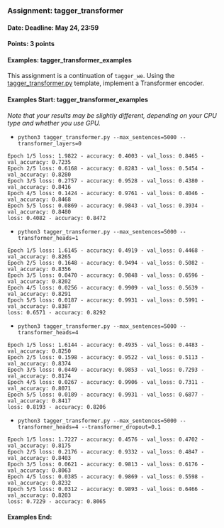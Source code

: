 ### Assignment: tagger_transformer
#### Date: Deadline: May 24, 23:59
#### Points: 3 points
#### Examples: tagger_transformer_examples

This assignment is a continuation of `tagger_we`. Using the
[tagger_transformer.py](https://github.com/ufal/npfl114/tree/master/labs/11/tagger_transformer.py)
template, implement a Transformer encoder.

#### Examples Start: tagger_transformer_examples
_Note that your results may be slightly different, depending on your CPU type and whether you use GPU._
- `python3 tagger_transformer.py --max_sentences=5000 --transformer_layers=0`
```
Epoch 1/5 loss: 1.9822 - accuracy: 0.4003 - val_loss: 0.8465 - val_accuracy: 0.7235
Epoch 2/5 loss: 0.6168 - accuracy: 0.8283 - val_loss: 0.5454 - val_accuracy: 0.8280
Epoch 3/5 loss: 0.2757 - accuracy: 0.9528 - val_loss: 0.4380 - val_accuracy: 0.8416
Epoch 4/5 loss: 0.1424 - accuracy: 0.9761 - val_loss: 0.4046 - val_accuracy: 0.8468
Epoch 5/5 loss: 0.0869 - accuracy: 0.9843 - val_loss: 0.3934 - val_accuracy: 0.8480
loss: 0.4082 - accuracy: 0.8472
```
- `python3 tagger_transformer.py --max_sentences=5000 --transformer_heads=1`
```
Epoch 1/5 loss: 1.6145 - accuracy: 0.4919 - val_loss: 0.4468 - val_accuracy: 0.8265
Epoch 2/5 loss: 0.1648 - accuracy: 0.9494 - val_loss: 0.5082 - val_accuracy: 0.8356
Epoch 3/5 loss: 0.0470 - accuracy: 0.9848 - val_loss: 0.6596 - val_accuracy: 0.8202
Epoch 4/5 loss: 0.0256 - accuracy: 0.9909 - val_loss: 0.5639 - val_accuracy: 0.8291
Epoch 5/5 loss: 0.0187 - accuracy: 0.9931 - val_loss: 0.5991 - val_accuracy: 0.8387
loss: 0.6571 - accuracy: 0.8292
```
- `python3 tagger_transformer.py --max_sentences=5000 --transformer_heads=4`
```
Epoch 1/5 loss: 1.6144 - accuracy: 0.4935 - val_loss: 0.4483 - val_accuracy: 0.8250
Epoch 2/5 loss: 0.1598 - accuracy: 0.9522 - val_loss: 0.5113 - val_accuracy: 0.8374
Epoch 3/5 loss: 0.0449 - accuracy: 0.9853 - val_loss: 0.7293 - val_accuracy: 0.8174
Epoch 4/5 loss: 0.0267 - accuracy: 0.9906 - val_loss: 0.7311 - val_accuracy: 0.8071
Epoch 5/5 loss: 0.0189 - accuracy: 0.9931 - val_loss: 0.6877 - val_accuracy: 0.8417
loss: 0.8193 - accuracy: 0.8206
```
- `python3 tagger_transformer.py --max_sentences=5000 --transformer_heads=4 --transformer_dropout=0.1`
```
Epoch 1/5 loss: 1.7227 - accuracy: 0.4576 - val_loss: 0.4702 - val_accuracy: 0.8175
Epoch 2/5 loss: 0.2176 - accuracy: 0.9332 - val_loss: 0.4847 - val_accuracy: 0.8403
Epoch 3/5 loss: 0.0621 - accuracy: 0.9813 - val_loss: 0.6176 - val_accuracy: 0.8063
Epoch 4/5 loss: 0.0385 - accuracy: 0.9869 - val_loss: 0.5598 - val_accuracy: 0.8232
Epoch 5/5 loss: 0.0312 - accuracy: 0.9893 - val_loss: 0.6466 - val_accuracy: 0.8203
loss: 0.7229 - accuracy: 0.8065
```
#### Examples End:
